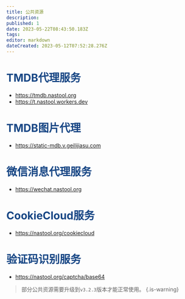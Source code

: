 ```yaml
---
title: 公共资源
description: 
published: 1
date: 2023-05-22T08:43:50.183Z
tags: 
editor: markdown
dateCreated: 2023-05-12T07:52:28.276Z
---
```



# <font color=#184785>TMDB代理服务</font>

- https://tmdb.nastool.org
- https://t.nastool.workers.dev

# <font color=#184785>TMDB图片代理</font>

- https://static-mdb.v.geilijiasu.com

# <font color=#184785>微信消息代理服务</font>

- https://wechat.nastool.org

# <font color=#184785>CookieCloud服务</font>

- https://nastool.org/cookiecloud

# <font color=#184785>验证码识别服务</font>

- https://nastool.org/captcha/base64


> 部分公共资源需要升级到`v3.2.3`版本才能正常使用。
{.is-warning}
